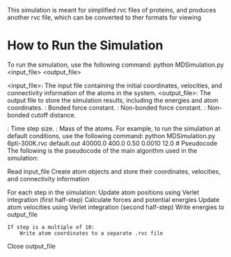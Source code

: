This simulation is meant for simplified rvc files of proteins, and produces another rvc file, which can be converted to ther formats for viewing
# How to Run the Simulation
To run the simulation, use the following command:
python MDSimulation.py <input_file> <output_file> <kB> <kN> <nbCutoff> <dt> <mass>
<input_file>: The input file containing the initial coordinates, velocities, and connectivity information of the atoms in the system.
<output_file>: The output file to store the simulation results, including the energies and atom coordinates.
<kB>: Bonded force constant.
<kN>: Non-bonded force constant.
<nbCutoff>: Non-bonded cutoff distance.
<dt>: Time step size.
<mass>: Mass of the atoms.
For example, to run the simulation at default conditions, use the following command:
python MDSimulation.py 6pti-300K.rvc default.out 40000.0 400.0 0.50 0.0010 12.0
# Pseudocode
The following is the pseudocode of the main algorithm used in the simulation:

Read input_file
Create atom objects and store their coordinates, velocities, and connectivity information

For each step in the simulation:
    Update atom positions using Verlet integration (first half-step)
    Calculate forces and potential energies
    Update atom velocities using Verlet integration (second half-step)
    Write energies to output_file
    
    If step is a multiple of 10:
        Write atom coordinates to a separate .rvc file
    
Close output_file